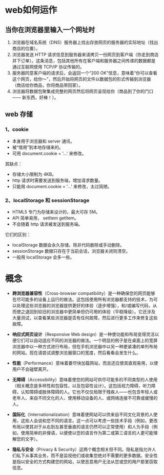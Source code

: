 # web如何运作

## 当你在浏览器里输入一个网址时

1.  浏览器在域名系统（DNS）服务器上找出存放网页的服务器的实际地址（找出商店的位置）。
2.  浏览器发送 HTTP 请求信息到服务器来请拷贝一份网页到客户端（你走到商店并下订单）。这条消息，包括其他所有在客户端和服务器之间传递的数据都是通过互联网使用 TCP/IP 协议传输的。
3.  服务器同意客户端的请求后，会返回一个“200 OK”信息，意味着“你可以查看这个网页，给你～”，然后开始将网页的文件以数据包的形式传输到浏览器（商店给你商品，你将商品带回家）。
4.  浏览器将数据包聚集成完整的网页然后将网页呈现给你（商品到了你的门口 —— 新东西，好棒！）。
## web 存储
### 1、cookie

-   本身用于浏览器和 server 通讯。
-   被“借用”到本地存储来的。
-   可用 document.cookie = '...' 来修改。

其缺点：

-   存储大小限制为 4KB。
-   http 请求时需要发送到服务端，增加请求数量。
-   只能用 document.cookie = '...' 来修改，太过简陋。

### 2、localStorage 和 sessionStorage

-   HTML5 专门为存储来设计的，最大可存 5M。
-   API 简单易用， setItem getItem。
-   不会随着 http 请求被发送到服务端。

它们的区别：

-   localStorage 数据会永久存储，除非代码删除或手动删除。
-   sessionStorage 数据只存在于当前会话，浏览器关闭则清空。
-   一般用 localStorage 会多一些。

# 概念

- **跨浏览器兼容性**（Cross-browser compatibility）是一种确保您的网页能够在尽可能多的设备上运行的做法。这包括使用所有浏览器都支持的技术，为可以处理这些浏览器的浏览器提供更好的体验（逐步增强），和/或编写代码，从而使之退回到较旧的浏览器中更简单但仍可用的体验（平稳降级）。它还涉及大量测试，以查看某些浏览器是否有任何故障，然后进行更多工作来修复这些故障。

- **响应式网页设计**（Responsive Web design）是一种使功能和布局变得灵活以便它们可以自动适应不同的浏览器的做法。一个明显的例子是在桌面上的宽屏浏览器中以一种方式进行布局，但在手机浏览器中以另一种更紧凑的单列布局的网站。现在请尝试调整浏览器窗口的宽度，然后看看会发生什么。

- **性能**（Performance）意味着要尽快加载网站，而且还应使其直观易用，以使用户不会碰壁离开。

- **无障碍**（Accessibility）意味着使您的网站可供尽可能多的不同类型的人使用（相关概念是多样性和包容性，以及包容性设计）。这包括视力障碍，听力障碍，认知障碍或肢体障碍的人。它也不仅仅局限于残疾人——也包含年轻人或老年人、来自不同文化的人、使用移动设备的人、或网络连接不可靠或缓慢的人。

- **国际化**（Internationalization）意味着使网站可以供来自不同文化背景的人使用，这些人会说和您不同的语言。这一点可以考虑一些技术手段（例如，更改布局以使其对于从右到左甚至垂直的语言仍然可以正常使用）和人为手段（例如，使用简单的非俚语，以便使以您的语言作为第二或第三语言的人更可能理解您的文字）。

- **隐私与安全**（Privacy & Security）这两个概念相关但不同。隐私是指允许人们私下从事其业务，而不是监视他们或收集您绝对不需要的更多数据。安全性是指以安全的方式构建您的网站，以使恶意用户无法从您或您的用户那里窃取信息。